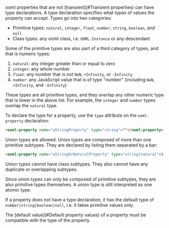 ooml properties that are not [transient](#Transient properties) can have type declarations. A type declaration specifies what types of values the property can accept. Types go into two categories:

- Primitive types: `natural`, `integer`, `float`, `number`, `string`, `boolean`, and `null`
- Class types: any ooml class, i.e. `OOML.Instance` or any descendant

Some of the primitive types are also part of a third category of types, and that is numeric types:

1. `natural`: any integer greater than or equal to zero
1. `integer`: any whole number
1. `float`: any number that is not `NaN`, `+Infinity`, or `-Infinity`
1. `number`: any JavaScript value that is of type "number" (including `NaN`, `+Infinity`, and `-Infinity`)

These types are all primitive types, and they overlap any other numeric type that is lower in the above list. For example, the `integer` and `number` types overlap the `natural` type. 

To declare the type for a property, use the `type` attribute on the `ooml-property` declaration:

```html
<ooml-property name="aStringProperty" type="string">""</ooml-property>
```

Union types are allowed. Union types are composed of more than one primitive subtypes. They are declared by listing them separated by a bar:

```html
<ooml-property name="aStringOrNaturalProperty" type="string|natural">1.41</ooml-property>
```

Union types cannot have class subtypes. They also cannot have any duplicate or overlapping subtypes.

Since union types can only be composed of primitive subtypes, they are also primitive types themselves. A union type is still interpreted as one atomic type.

If a property does not have a type declaration, it has the default type of `number|string|boolean|null`, i.e. it takes primitive values only.

The [default value](#Default property values) of a property must be compatible with the type of the property.
